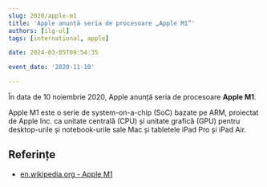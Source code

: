```yaml
---
slug: 2020/apple-m1
title: 'Apple anunță seria de procesoare „Apple M1”'
authors: [ilg-ul]
tags: [international, apple]

date: 2024-03-05T09:54:35

event_date: '2020-11-10'

---
```


În data de 10 noiembrie 2020, Apple anunță seria de procesoare **Apple M1**.

<!-- truncate -->

Apple M1 este o serie de system-on-a-chip (SoC) bazate pe ARM, proiectat de Apple Inc. ca unitate centrală (CPU) și unitate grafică (GPU) pentru desktop-urile și notebook-urile sale Mac și tabletele iPad Pro și iPad Air.

## Referințe

- [en.wikipedia.org - Apple M1](https://en.wikipedia.org/wiki/Apple_M1)

